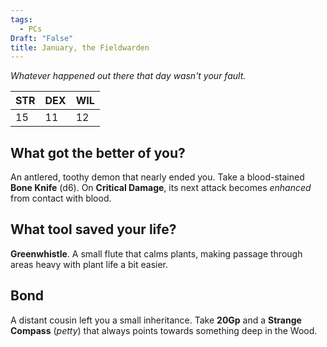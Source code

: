 ```yaml
---
tags:
  - PCs
Draft: "False"
title: January, the Fieldwarden
---
```


*Whatever happened out there that day wasn't your fault.*

| STR | DEX | WIL |
| --- | --- | --- |
| 15  | 11  | 12  |


## What got the better of you?
An antlered, toothy demon that nearly ended you. Take a blood-stained **Bone Knife** (d6). On **Critical Damage**, its next attack becomes _enhanced_ from contact with blood.

## What tool saved your life? 
**Greenwhistle**. A small flute that calms plants, making passage through areas heavy with plant life a bit easier.

## Bond
A distant cousin left you a small inheritance. Take **20Gp** and a **Strange Compass** (_petty_) that always points towards something deep in the Wood.
